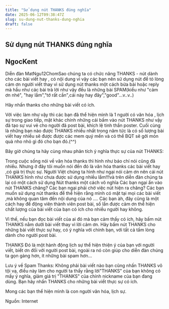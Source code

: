 ```yaml
---
title: "Sử dụng nút THANKS đúng nghĩa"
date: 2025-06-12T09:38:47Z
slug: su-dung-nut-thanks-dung-nghia
draft: false
---
```


## Sử dụng nút THANKS đúng nghĩa

## NgocKent

Diễn đàn MatNgu12ChomSao chúng ta có chức năng THANKS - nút dành cho các bài viết hay , có nội dung vì vậy các bạn nên sử dụng nút để tỏ lòng cám ơn người viết thay vì sử dụng nút thanks một cách bừa bài hoặc reply mà hầu như các bài trả lời như vậy đều là những bài SPAM(kiểu như "cảm ơn nhé", "hay lắm","tớ rất cần",cái này hay đây","good"...v..v..)

​Hãy nhấn thanks cho những bài viết có ích.​

Với việc làm như vậy thì các bạn đã thể hiện mình là 1 người có văn hóa , lịch sự trong giao tiếp, mặt khác chính những cái bấm vào nút THANKS như vậy đã tạo sự vui vẻ cho người đã post bài, khích lệ tinh thần poster.
Cuối cùng là những bạn nào được THANKS nhiều nhất trong năm tức là có số lượng bài viết hay nhiều sẽ được được các mem quý mến và có thể BQT sẽ gởi món quà nho nhỏ gì đó cho bạn đó.(^^)

Bây giờ chúng ta hãy cùng nhau phân tích ý nghĩa thực sự của nút THANKS:

Trong cuộc sống nói về văn hóa thanks thì hình như báo chí nói cũng đã nhiều. Nhưng ở đây tôi muốn nói đến đó là văn hóa thanks các bài viết hay ,có giá trị thực sự.
Người Việt chúng ta hình như ngại nói cảm ơn nên cái nút THANKS hình như chưa được sử dụng nhiều lắm!!!và trên diễn đàn chúng ta lại có một cách sử dụng Nút thanks một cách vô nghĩa
Các bạn ngại ấn vào nút THANKS chăng?
Các bạn ngại phải chờ việc nút hiện ra chăng?
Các bạn muốn sử dụng nút thanks để thể hiện rằng mình có mặt tại mọi các bài viết ,mà không quan tâm đến nội dung của nó ....
Các bạn àh, đây cũng là một cách hay để động viên thành viên post bài, số lần được cảm ơn thể hiện chất lượng của bài viết của bạn có ích cho nhiều người hay không.

Vì thế, nếu bạn đọc bài viết của ai đó mà bạn cảm thấy có ích, hãy bấm nút THANKS nằm dưới bài viết thay vì lời cảm ơn. Hãy bấm nút THANKS cho những bài viết thực sự hay, có ý nghĩa với chính bạn, với tất cả tấm lòng dành cho người post bài.

THANKS Đó là một hành động lịch sự thể hiện thiện ý của bạn với người viết, biết ơn đối với người post bài, ngoài ra nó còn giúp cho diễn đàn chúng ta gọn gàng hơn, ít những bài spam hơn...

Lưu ý về Spam Thanks:
Không phải bài viết nào bạn cũng nhấn THANKS vô tội vạ, điều này làm cho người ta thấy rằng lời"THANKS" của bạn không có mấy ý nghĩa, giảm giá trị "THANKS" của chính nickname của bạn đang dùng. Bạn hãy nhấn THANKS cho những bài viết thực sự có ích.

Mong các bạn thể hiện mình là con người văn hóa, lịch sự.

Nguồn: Internet